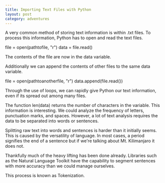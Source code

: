 ```yaml
---
title: Importing Text Files with Python
layout: post
category: adventures
---
```

A very common method of storing text information is within .txt files. To process this information, Python has to open and read the text files.  

file = open(pathtofile, "r")
data = file.read()

The contents of the file are now in the data variable.

Additionally we can append the contents of other files to the same data variable.

file = open(pathtoanotherfile, "r")
data.append(file.read())

Through the use of loops, we can rapidly give Python our text information, even if its spread out among many files.

The function len(data) returns the number of characters in the variable. This information is interesting. We could analyze the frequency of letters, punctuation marks, and spaces. However, a lot of text analysis requires the data to be separated into words or sentences.

Splitting raw text into words and sentences is harder than it initially seems. This is caused by the versatility of language. In most cases, a period signifies the end of a sentence but if we're talking about Mt. Kilimanjaro it does not. 

Thankfully much of the heavy lifting has been done already. Libraries such as the Natural Language Toolkit have the capability to segment sentences with more accuracy than we could manage ourselves.

This process is known as Tokenization.

